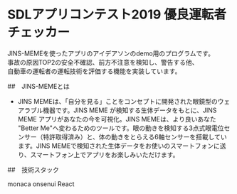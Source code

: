 
# SDLアプリコンテスト2019 優良運転者チェッカー

JINS-MEMEを使ったアプリのアイデアソンのdemo用のプログラムです。  
事故の原因TOP2の安全不確認、前方不注意を検知し、警告する他、  
自動車の運転者の運転技術を評価する機能を実装しています。  

##　JINS-MEMEとは

- JINS MEMEは、「自分を見る」ことをコンセプトに開発された眼鏡型のウェアラブル機器です。JINS MEME が検知する生体データをもとに、JINS MEME アプリがあなたの今を可視化。JINS MEMEは、より良いあなた "Better Me"へ変わるためのツールです。眼の動きを検知する3点式眼電位センサー（特許取得済み）と、体の動きをとらえる6軸センサーを搭載しています。JINS MEMEで検知された生体データをお使いのスマートフォンに送り、スマートフォン上でアプリをお楽しみいただけます。

##　技術スタック

monaca onsenui
React
